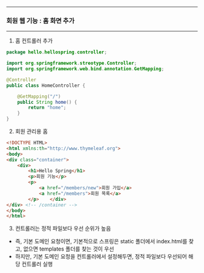 -----
### 회원 웹 기능 : 홈 화면 추가
-----
1. 홈 컨트롤러 추가
```java
package hello.hellospring.controller;

import org.springframework.streotype.Controller;
import org.springframework.web.bind.annotation.GetMapping;

@Controller
public class HomeController {

    @GetMapping("/")
    public String home() {
        return "home";
    }
}
```

2. 회원 관리용 홈
```html
<!DOCTYPE HTML>
<html xmlns:th="http://www.thymeleaf.org">
<body>
<div class="container">
    <div>
        <h1>Hello Spring</h1>
        <p>회원 기능</p>
        <p>
            <a href="/members/new">회원 가입</a>
            <a href="/members">회원 목록</a>
        </p>    </div>
</div> <!-- /container --> 
</body>
</html>
```

3. 컨트롤러는 정적 파일보다 우선 순위가 높음
  - 즉, 기본 도메인 요청이면, 기본적으로 스프링은 static 폴더에서 index.html를 찾고, 없으면 templates 폴더를 찾는 것이 우선
  - 하지만, 기본 도메인 요청을 컨트롤러에서 설정해두면, 정적 파일보다 우선되어 해당 컨트롤러 실행
